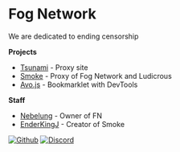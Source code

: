 # Fog Network
We are dedicated to ending censorship

**Projects**
- [Tsunami](https://github.com/FogNetwork/Tsunami) - Proxy site
- [Smoke]() - Proxy of Fog Network and Ludicrous
- [Avo.js]() - Bookmarklet with DevTools

**Staff**
- [Nebelung](https://github.com/Nebelung-Dev) - Owner of FN
- [EnderKingJ](https://github.com/EnderKingJ) - Creator of Smoke


[![Github](https://img.shields.io/badge/GitHub-100000?style=for-the-badge&logo=github&logoColor=white)](https://github.com/FogNetwork)
[![Discord](https://img.shields.io/badge/Discord-7289DA?style=for-the-badge&logo=discord&logoColor=white)](https://discord.gg/)
